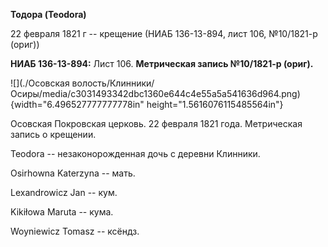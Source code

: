 **Тодора (Teodora)**

22 февраля 1821 г -- крещение (НИАБ 136-13-894, лист 106, №10/1821-р
(ориг))

**НИАБ 136-13-894:** Лист 106. **Метрическая запись №10/1821-р (ориг).**

![](./Осовская волость/Клинники/Осиры/media/c3031493342dbc1360e644c4e55a5a541636d964.png){width="6.496527777777778in"
height="1.5616076115485564in"}

Осовская Покровская церковь. 22 февраля 1821 года. Метрическая запись о
крещении.

Teodora -- незаконорожденная дочь с деревни Клинники.

Osirhowna Katerzyna -- мать.

Lexandrowicz Jan -- кум.

Kikiłowa Maruta -- кума.

Woyniewicz Tomasz -- ксёндз.

